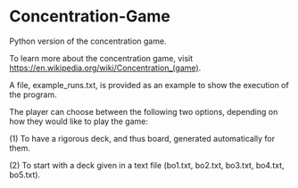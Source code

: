 # Concentration-Game
Python version of the concentration game.

To learn more about the concentration game, visit https://en.wikipedia.org/wiki/Concentration_(game). 

A file, example_runs.txt, is provided as an example to show the execution of the program.

The player can choose between the following two options, depending on how they would like to play the game:

(1) To have a rigorous deck, and thus board, generated automatically for them.

(2) To start with a deck given in a text file (bo1.txt, bo2.txt, bo3.txt, bo4.txt, bo5.txt).

